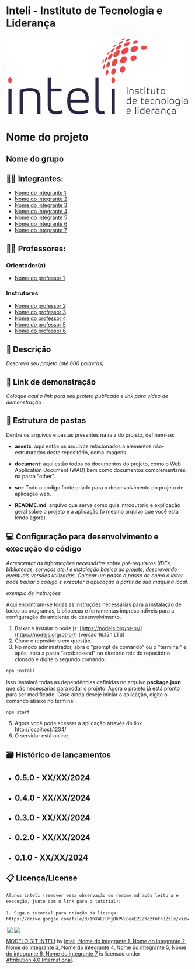 # Inteli - Instituto de Tecnologia e Liderança

<p align="center">
<a href= "https://www.inteli.edu.br/"><img src="./documentos/assets/inteli.png" alt="Inteli - Instituto de Tecnologia e Liderança" border="0"></a>
</p>

# Nome do projeto

## Nome do grupo

## :student: Integrantes:

- <a href="https://www.linkedin.com/">Nome do integrante 1</a>
- <a href="https://www.linkedin.com/">Nome do integrante 2</a>
- <a href="https://www.linkedin.com/">Nome do integrante 3</a>
- <a href="https://www.linkedin.com/">Nome do integrante 4</a>
- <a href="https://www.linkedin.com/">Nome do integrante 5</a>
- <a href="https://www.linkedin.com/">Nome do integrante 6</a>
- <a href="https://www.linkedin.com/">Nome do integrante 7</a>

## :teacher: Professores:

### Orientador(a)

- <a href="https://www.linkedin.com/">Nome do professor 1</a>

### Instrutores

- <a href="https://www.linkedin.com/">Nome do professor 2</a>
- <a href="https://www.linkedin.com/">Nome do professor 3</a>
- <a href="https://www.linkedin.com/">Nome do professor 4</a>
- <a href="https://www.linkedin.com/">Nome do professor 5</a>
- <a href="https://www.linkedin.com/">Nome do professor 6</a>

## 📝 Descrição

_Descreva seu projeto (até 600 palavras)_

## 📝 Link de demonstração

_Coloque aqui o link para seu projeto publicado e link para vídeo de demonstração_

## 📁 Estrutura de pastas

Dentre os arquivos e pastas presentes na raiz do projeto, definem-se:

- <b>assets</b>: aqui estão os arquivos relacionados a elementos não-estruturados deste repositório, como imagens.

- <b>document</b>: aqui estão todos os documentos do projeto, como o Web Application Document (WAD) bem como documentos complementares, na pasta "other".

- <b>src</b>: Todo o código fonte criado para o desenvolvimento do projeto de aplicação web.

- <b>README.md</b>: arquivo que serve como guia introdutório e explicação geral sobre o projeto e a aplicação (o mesmo arquivo que você está lendo agora).

## 💻 Configuração para desenvolvimento e execução do código

_Acrescentar as informações necessárias sobre pré-requisitos (IDEs, bibliotecas, serviços etc.) e instalação básica do projeto, descrevendo eventuais versões utilizadas. Colocar um passo a passo de como o leitor pode baixar o código e executar a aplicação a partir de sua máquina local._

_exemplo de instruções_

Aqui encontram-se todas as instruções necessárias para a instalação de todos os programas, bibliotecas e ferramentas imprescindíveis para a configuração do ambiente de desenvolvimento.

1. Baixar e instalar o node.js: [https://nodejs.org/pt-br/](https://nodejs.org/pt-br/) (versão 16.15.1 LTS)
2. Clone o repositório em questão.
3. No modo administrador, abra o "prompt de comando" ou o "terminal" e, após, abra a pasta "src/backend" no diretório raiz do repositório clonado e digite o segundo comando:

```sh
npm install
```

Isso instalará todas as dependências definidas no arquivo <b>package.json</b> que são necessárias para rodar o projeto. Agora o projeto já está pronto para ser modificado. Caso ainda deseje iniciar a aplicação, digite o comando abaixo no terminal:

```sh
npm start
```

5. Agora você pode acessar a aplicação através do link http://localhost:1234/
6. O servidor está online.

## 🗃 Histórico de lançamentos

- 0.5.0 - XX/XX/2024
  -
- 0.4.0 - XX/XX/2024
  -
- 0.3.0 - XX/XX/2024
  -
- 0.2.0 - XX/XX/2024
  -
- 0.1.0 - XX/XX/2024
  -

## 📋 Licença/License

```
Alunos inteli (remover essa observação do readme.md após leitura e execução, junto com o link para o tutorial):

1. Siga o tutorial para criação da licença: https://drive.google.com/file/d/1hXWLHUhjBkPVuGqeE2LZKozFntnJZzlx/view
```

<img style="height:22px!important;margin-left:3px;vertical-align:text-bottom;" src="https://mirrors.creativecommons.org/presskit/icons/cc.svg?ref=chooser-v1"><img style="height:22px!important;margin-left:3px;vertical-align:text-bottom;" src="https://mirrors.creativecommons.org/presskit/icons/by.svg?ref=chooser-v1"><p xmlns:cc="http://creativecommons.org/ns#" xmlns:dct="http://purl.org/dc/terms/"><a property="dct:title" rel="cc:attributionURL" href="https://github.com/Intelihub/Template_M2/">MODELO GIT INTELI</a> by <a rel="cc:attributionURL dct:creator" property="cc:attributionName" href="https://www.yggbrasil.com.br/vr">Inteli, Nome do integrante 1, Nome do integrante 2, Nome do integrante 3, Nome do integrante 4, Nome do integrante 5, Nome do integrante 6, Nome do integrante 7</a> is licensed under <a href="http://creativecommons.org/licenses/by/4.0/?ref=chooser-v1" target="_blank" rel="license noopener noreferrer" style="display:inline-block;">Attribution 4.0 International</a>.</p>
